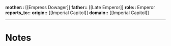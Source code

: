 **mother::** [[Empress Dowager]]
**father::** [[Late Emperor]]
**role::** Emperor
**reports_to::** 
**origin::** [[Imperial Capitol]]
**domain::** [[Imperial Capitol]]

---
# Notes
